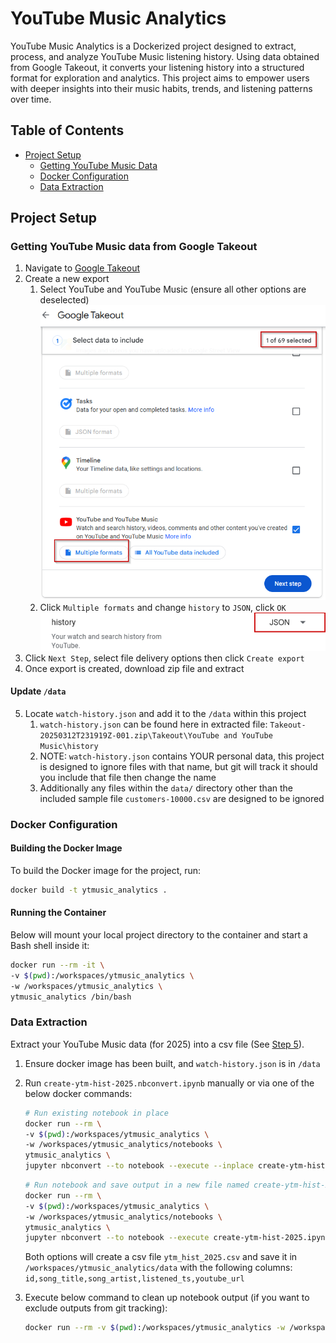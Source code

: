 # YouTube Music Analytics

YouTube Music Analytics is a Dockerized project designed to extract, process, and analyze YouTube Music listening history. Using data obtained from Google Takeout, it converts your listening history into a structured format for exploration and analytics. This project aims to empower users with deeper insights into their music habits, trends, and listening patterns over time.

## Table of Contents
- [Project Setup](#project-setup)
  - [Getting YouTube Music Data](#getting-youtube-music-data-from-google-takeout)
  - [Docker Configuration](#docker-configuration)
  - [Data Extraction](#data-extraction)

## Project Setup

### Getting YouTube Music data from Google Takeout
1. Navigate to [Google Takeout](https://takeout.google.com/)
2. Create a new export
    1. Select YouTube and YouTube Music (ensure all other options are deselected)
        ![Google Takeout - select datasets](img_assets/select_data.png)
    2. Click `Multiple formats` and change `history` to `JSON`, click `OK`
        ![Google Takeout - select data format](img_assets/change_format_to_json.png)
3. Click `Next Step`, select file delivery options then click `Create export`
4. Once export is created, download zip file and extract
#### Update `/data`
5. Locate `watch-history.json` and add it to the `/data` within this project
    1. `watch-history.json` can be found here in extracted file: `Takeout-20250312T231919Z-001.zip\Takeout\YouTube and YouTube Music\history`
    2. NOTE: `watch-history.json` contains YOUR personal data, this project is designed to ignore files with that name, but git will track it should you include that file then change the name
    3. Additionally any files within the `data/` directory other than the included sample file `customers-10000.csv` are designed to be ignored


### Docker Configuration
#### Building the Docker Image
To build the Docker image for the project, run:

```bash
docker build -t ytmusic_analytics .
```

#### Running the Container
Below will mount your local project directory to the container and start a Bash shell inside it:

```bash
docker run --rm -it \
-v $(pwd):/workspaces/ytmusic_analytics \
-w /workspaces/ytmusic_analytics \
ytmusic_analytics /bin/bash
```

### Data Extraction
Extract your YouTube Music data (for 2025) into a csv file (See [Step 5](#)).

1. Ensure docker image has been built, and `watch-history.json` is in `/data`
2. Run `create-ytm-hist-2025.nbconvert.ipynb` manually or via one of the below docker commands:
    
    
    ```bash
    # Run existing notebook in place
    docker run --rm \
    -v $(pwd):/workspaces/ytmusic_analytics \
    -w /workspaces/ytmusic_analytics/notebooks \
    ytmusic_analytics \
    jupyter nbconvert --to notebook --execute --inplace create-ytm-hist-2025.ipynb
    ```


    ```bash
    # Run notebook and save output in a new file named create-ytm-hist-2025.nbconvert.ipynb
    docker run --rm \
    -v $(pwd):/workspaces/ytmusic_analytics \
    -w /workspaces/ytmusic_analytics/notebooks \
    ytmusic_analytics \
    jupyter nbconvert --to notebook --execute create-ytm-hist-2025.ipynb
    ```
    
    Both options will create a csv file `ytm_hist_2025.csv` and save it in `/workspaces/ytmusic_analytics/data` with the following columns:
    `id,song_title,song_artist,listened_ts,youtube_url`
3. Execute below command to clean up notebook output (if you want to exclude outputs from git tracking):
    
    ```bash
    docker run --rm -v $(pwd):/workspaces/ytmusic_analytics -w /workspaces/ytmusic_analytics/notebooks ytmusic_analytics jupyter nbconvert --ClearOutputPreprocessor.enabled=True --clear-output *.ipynb
    ```